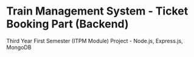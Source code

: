 # Train Management System - Ticket Booking Part (Backend)
 Third Year First Semester (ITPM Module) Project - Node.js, Express.js, MongoDB
